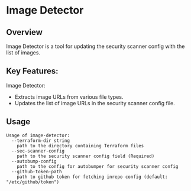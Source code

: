 # Image Detector

## Overview

Image Detector is a tool for updating the security scanner config with the list of images.

## Key Features:

Image Detector:
* Extracts image URLs from various file types.
* Updates the list of image URLs in the security scanner config file.

## Usage

```
Usage of image-detector:
  --terraform-dir string
    path to the directory containing Terraform files
  --sec-scanner-config
    path to the security scanner config field (Required)
  --autobump-config
    path to the config for autobumper for security scanner config
  --github-token-path
    path to github token for fetching inrepo config (default: "/etc/github/token")
```
